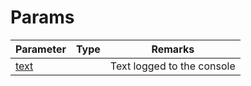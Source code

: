 # Params

<table><thead><tr><th>Parameter</th><th data-type="select">Type</th><th>Remarks</th></tr></thead><tbody><tr><td><a href="../../info/params/text.md">text</a></td><td></td><td>Text logged to the console</td></tr></tbody></table>
